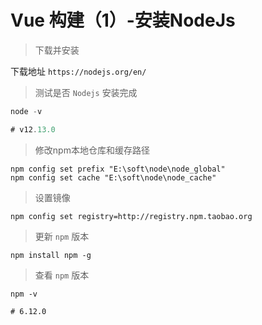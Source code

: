 # Vue 构建（1）-安装NodeJs

> 下载并安装

下载地址 `https://nodejs.org/en/`

> 测试是否 `Nodejs` 安装完成

```js
node -v

# v12.13.0
```

> 修改npm本地仓库和缓存路径


```shell
npm config set prefix "E:\soft\node\node_global"
npm config set cache "E:\soft\node\node_cache"
```

> 设置镜像

```shell
npm config set registry=http://registry.npm.taobao.org
```

> 更新 `npm` 版本

```shell
npm install npm -g
```

> 查看 `npm` 版本

```shell
npm -v

# 6.12.0
```
